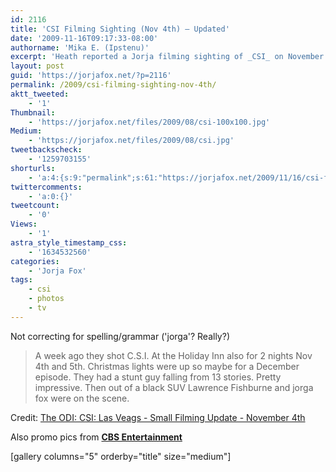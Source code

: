 ```yaml
---
id: 2116
title: 'CSI Filming Sighting (Nov 4th) — Updated'
date: '2009-11-16T09:17:33-08:00'
authorname: 'Mika E. (Ipstenu)'
excerpt: 'Heath reported a Jorja filming sighting of _CSI_ on November 4th to <a href="http://tvspoilers-odi.blogspot.com">TV Spoilers at The ODI</a> _Added in promo pics._'
layout: post
guid: 'https://jorjafox.net/?p=2116'
permalink: /2009/csi-filming-sighting-nov-4th/
aktt_tweeted:
    - '1'
Thumbnail:
    - 'https://jorjafox.net/files/2009/08/csi-100x100.jpg'
Medium:
    - 'https://jorjafox.net/files/2009/08/csi.jpg'
tweetbackscheck:
    - '1259703155'
shorturls:
    - 'a:4:{s:9:"permalink";s:61:"https://jorjafox.net/2009/11/16/csi-filming-sighting-nov-4th/";s:7:"tinyurl";s:26:"http://tinyurl.com/ydqv3g2";s:4:"isgd";s:18:"http://is.gd/52VRX";s:5:"bitly";s:20:"http://bit.ly/31iBah";}'
twittercomments:
    - 'a:0:{}'
tweetcount:
    - '0'
Views:
    - '1'
astra_style_timestamp_css:
    - '1634532560'
categories:
    - 'Jorja Fox'
tags:
    - csi
    - photos
    - tv
---
```


Not correcting for spelling/grammar ('jorga'? Really?)

<blockquote>A week ago they shot C.S.I. At the Holiday Inn also for 2 nights Nov 4th and 5th. Christmas lights were up so maybe for a December episode. They had a stunt guy falling from 13 stories. Pretty impressive. Then out of a black SUV Lawrence Fishburne and jorga fox were on the scene.</blockquote>

Credit: <a href="http://tvspoilers-odi.blogspot.com/2009/11/csi-las-veags-small-filming-update.html">The ODI: CSI: Las Veags - Small Filming Update - November 4th</a>

Also promo pics from **<a href="http://www.cbspressexpress.com/div.php/cbs_entertainment/original/photos?id=231&dpid=56">CBS Entertainment</a>**

[gallery columns="5" orderby="title" size="medium"]

